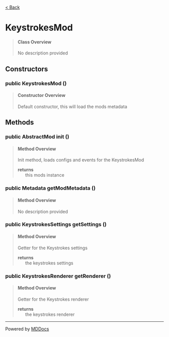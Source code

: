 [< Back](..)
# KeystrokesMod #
>#### Class Overview ####
>No description provided
## Constructors ##
### public KeystrokesMod () ###
>#### Constructor Overview ####
>Default constructor, this will load the mods metadata
>
## Methods ##
### public AbstractMod init () ###
>#### Method Overview ####
>Init method, loads configs and events for the KeystrokesMod
>
>**returns**<br />
>&nbsp;&nbsp;&nbsp;&nbsp;&nbsp;&nbsp;this mods instance
>
### public Metadata getModMetadata () ###
>#### Method Overview ####
>No description provided
>
### public KeystrokesSettings getSettings () ###
>#### Method Overview ####
>Getter for the Keystrokes settings
>
>**returns**<br />
>&nbsp;&nbsp;&nbsp;&nbsp;&nbsp;&nbsp;the keystrokes settings
>
### public KeystrokesRenderer getRenderer () ###
>#### Method Overview ####
>Getter for the Keystrokes renderer
>
>**returns**<br />
>&nbsp;&nbsp;&nbsp;&nbsp;&nbsp;&nbsp;the keystrokes renderer
>

---
Powered by [MDDocs](https://github.com/VRCube/MDDocs)